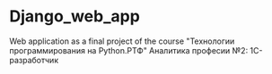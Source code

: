 # Django_web_app
Web application as a final project of the course "Технологии программирования на Python.РТФ"
Аналитика професии №2: 1С-разработчик
